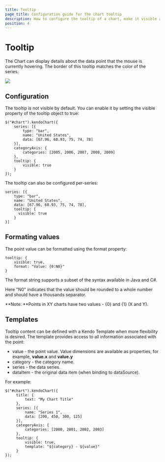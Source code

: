 ```yaml
---
title: Tooltip
page_title: Configuration guide for the chart tooltip
description: How to configure the tooltip of a chart, make it visible and set its properties upon your preferences.
position: 4
---
```


# Tooltip

The Chart can display details about the data point that the mouse is currently hovering. The border of this tooltip matches the color of the series.

![](/controls/charts/chart-tooltip.png)

## Configuration

The tooltip is not visible by default. You can enable it by setting the visible property of the tooltip object to true:

    $("#chart").kendoChart({
        series: [{
            type: "bar",
            name: "United States",
            data: [67.96, 68.93, 75, 74, 78]
        }],
        categoryAxis: {
            categories: [2005, 2006, 2007, 2008, 2009]
        },
        tooltip: {
            visible: true
        }
    });

The tooltip can also be configured per-series:

    series: [{
        type: "bar",
        name: "United States",
        data: [67.96, 68.93, 75, 74, 78],
        tooltip: {
          visible: true
        }
    }]

## Formating values

The point value can be formatted using the format property:

    tooltip: {
        visible: true,
        format: "Value: {0:N0}"
    }

The format string supports a subset of the syntax available in Java and C#.

Here "N0" indicates that the value should be rounded to a whole number and should have a thousands separator.

**Note: **Points in XY charts have two values - {0} and {1} (X and Y).

## Templates

Tooltip content can be defined with a Kendo Template when more flexibility is desired. The template provides access to all information associated with the point:

*   value - the point value. Value dimensions are available as properties, for example, **value.x** and **value.y**
*   category - the category name.
*   series - the data series.
*   dataItem - the original data item (when binding to dataSource).

For example:

    $("#chart").kendoChart({
         title: {
             text: "My Chart Title"
         },
         series: [{
             name: "Series 1",
             data: [200, 450, 300, 125]
         }],
         categoryAxis: {
             categories: [2000, 2001, 2002, 2003]
         },
         tooltip: {
             visible: true,
             template: "${category} - ${value}"
         }
    });
